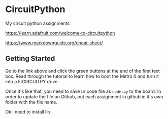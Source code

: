 # CircuitPython
My circuit python assignments

https://learn.adafruit.com/welcome-to-circuitpython

https://www.markdownguide.org/cheat-sheet/

## Getting Started
Go to the link above and click the green buttons at the end of the first text box. Read through the tutorial to learn how to boot the Metro 0 and turn it into a F:CIRCUITPY drive

Once it's like that, you need to save ur code file as `code.py` to the board. In order to update the file on Github, put each assignment in github in it's own folder with the file name. 

Ok i need to install lib
